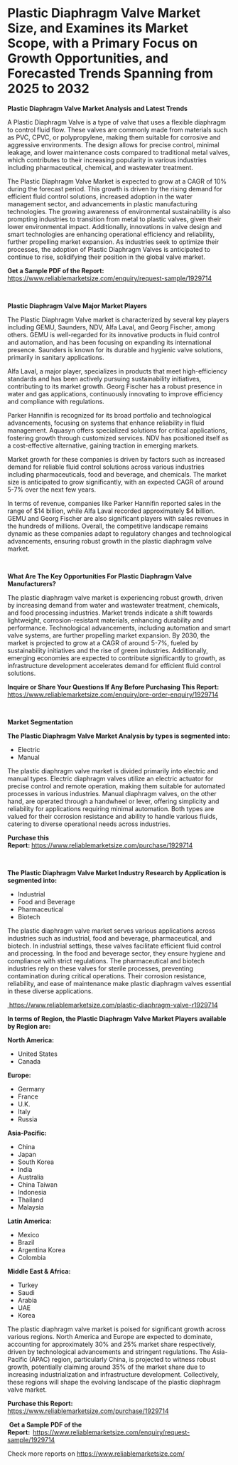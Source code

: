 <p><h1>Plastic Diaphragm Valve Market Size, and Examines its Market Scope, with a Primary Focus on Growth Opportunities, and Forecasted Trends Spanning from 2025 to 2032</h1></p><p><strong>Plastic Diaphragm Valve Market Analysis and Latest Trends</strong></p>
<p><p>A Plastic Diaphragm Valve is a type of valve that uses a flexible diaphragm to control fluid flow. These valves are commonly made from materials such as PVC, CPVC, or polypropylene, making them suitable for corrosive and aggressive environments. The design allows for precise control, minimal leakage, and lower maintenance costs compared to traditional metal valves, which contributes to their increasing popularity in various industries including pharmaceutical, chemical, and wastewater treatment.</p><p>The Plastic Diaphragm Valve Market is expected to grow at a CAGR of 10% during the forecast period. This growth is driven by the rising demand for efficient fluid control solutions, increased adoption in the water management sector, and advancements in plastic manufacturing technologies. The growing awareness of environmental sustainability is also prompting industries to transition from metal to plastic valves, given their lower environmental impact. Additionally, innovations in valve design and smart technologies are enhancing operational efficiency and reliability, further propelling market expansion. As industries seek to optimize their processes, the adoption of Plastic Diaphragm Valves is anticipated to continue to rise, solidifying their position in the global valve market.</p></p>
<p><strong>Get a Sample PDF of the Report:&nbsp;</strong> <a href="https://www.reliablemarketsize.com/enquiry/request-sample/1929714?utm_campaign=3460&utm_medium=2&utm_source=Github&utm_content=ia&utm_term=29032025&utm_id=plastic-diaphragm-valve">https://www.reliablemarketsize.com/enquiry/request-sample/1929714</a></p>
<p>&nbsp;</p>
<p><strong>Plastic Diaphragm Valve Major Market Players</strong></p>
<p><p>The Plastic Diaphragm Valve market is characterized by several key players including GEMU, Saunders, NDV, Alfa Laval, and Georg Fischer, among others. GEMU is well-regarded for its innovative products in fluid control and automation, and has been focusing on expanding its international presence. Saunders is known for its durable and hygienic valve solutions, primarily in sanitary applications.</p><p>Alfa Laval, a major player, specializes in products that meet high-efficiency standards and has been actively pursuing sustainability initiatives, contributing to its market growth. Georg Fischer has a robust presence in water and gas applications, continuously innovating to improve efficiency and compliance with regulations.</p><p>Parker Hannifin is recognized for its broad portfolio and technological advancements, focusing on systems that enhance reliability in fluid management. Aquasyn offers specialized solutions for critical applications, fostering growth through customized services. NDV has positioned itself as a cost-effective alternative, gaining traction in emerging markets.</p><p>Market growth for these companies is driven by factors such as increased demand for reliable fluid control solutions across various industries including pharmaceuticals, food and beverage, and chemicals. The market size is anticipated to grow significantly, with an expected CAGR of around 5-7% over the next few years.</p><p>In terms of revenue, companies like Parker Hannifin reported sales in the range of $14 billion, while Alfa Laval recorded approximately $4 billion. GEMU and Georg Fischer are also significant players with sales revenues in the hundreds of millions. Overall, the competitive landscape remains dynamic as these companies adapt to regulatory changes and technological advancements, ensuring robust growth in the plastic diaphragm valve market.</p></p>
<p>&nbsp;</p>
<p><strong>What Are The Key Opportunities For Plastic Diaphragm Valve Manufacturers?</strong></p>
<p><p>The plastic diaphragm valve market is experiencing robust growth, driven by increasing demand from water and wastewater treatment, chemicals, and food processing industries. Market trends indicate a shift towards lightweight, corrosion-resistant materials, enhancing durability and performance. Technological advancements, including automation and smart valve systems, are further propelling market expansion. By 2030, the market is projected to grow at a CAGR of around 5-7%, fueled by sustainability initiatives and the rise of green industries. Additionally, emerging economies are expected to contribute significantly to growth, as infrastructure development accelerates demand for efficient fluid control solutions.</p></p>
<p><strong>Inquire or Share Your Questions If Any Before Purchasing This Report:</strong> <a href="https://www.reliablemarketsize.com/enquiry/pre-order-enquiry/1929714?utm_campaign=3460&utm_medium=2&utm_source=Github&utm_content=ia&utm_term=29032025&utm_id=plastic-diaphragm-valve">https://www.reliablemarketsize.com/enquiry/pre-order-enquiry/1929714</a></p>
<p>&nbsp;</p>
<p><strong>Market Segmentation</strong></p>
<p><strong>The Plastic Diaphragm Valve Market Analysis by types is segmented into:</strong></p>
<p><ul><li>Electric</li><li>Manual</li></ul></p>
<p><p>The plastic diaphragm valve market is divided primarily into electric and manual types. Electric diaphragm valves utilize an electric actuator for precise control and remote operation, making them suitable for automated processes in various industries. Manual diaphragm valves, on the other hand, are operated through a handwheel or lever, offering simplicity and reliability for applications requiring minimal automation. Both types are valued for their corrosion resistance and ability to handle various fluids, catering to diverse operational needs across industries.</p></p>
<p><strong>Purchase this Report:&nbsp;</strong><a href="https://www.reliablemarketsize.com/purchase/1929714?utm_campaign=3460&utm_medium=2&utm_source=Github&utm_content=ia&utm_term=29032025&utm_id=plastic-diaphragm-valve">https://www.reliablemarketsize.com/purchase/1929714</a></p>
<p>&nbsp;</p>
<p><strong>The Plastic Diaphragm Valve Market Industry Research by Application is segmented into:</strong></p>
<p><ul><li>Industrial</li><li>Food and Beverage</li><li>Pharmaceutical</li><li>Biotech</li></ul></p>
<p><p>The plastic diaphragm valve market serves various applications across industries such as industrial, food and beverage, pharmaceutical, and biotech. In industrial settings, these valves facilitate efficient fluid control and processing. In the food and beverage sector, they ensure hygiene and compliance with strict regulations. The pharmaceutical and biotech industries rely on these valves for sterile processes, preventing contamination during critical operations. Their corrosion resistance, reliability, and ease of maintenance make plastic diaphragm valves essential in these diverse applications.</p></p>
<p><a href="https://www.reliablemarketsize.com/plastic-diaphragm-valve-r1929714?utm_campaign=3460&utm_medium=2&utm_source=Github&utm_content=ia&utm_term=29032025&utm_id=plastic-diaphragm-valve">&nbsp;https://www.reliablemarketsize.com/plastic-diaphragm-valve-r1929714</a></p>
<p><strong>In terms of Region, the Plastic Diaphragm Valve Market Players available by Region are:</strong></p>
<p>
    <p> <strong> North America: </strong>
        <ul>
            <li>United States</li>
            <li>Canada</li>
        </ul>
        </p> 
    <p> <strong> Europe: </strong>
        <ul>
            <li>Germany</li>
            <li>France</li>
            <li>U.K.</li>
            <li>Italy</li>
            <li>Russia</li>
        </ul>
        </p> 
    <p> <strong> Asia-Pacific: </strong>
        <ul>
            <li>China</li>
            <li>Japan</li>
            <li>South Korea</li>
            <li>India</li>
            <li>Australia</li>
            <li>China Taiwan</li>
            <li>Indonesia</li>
            <li>Thailand</li>
            <li>Malaysia</li>
        </ul>
        </p> 
    <p> <strong> Latin America: </strong>
        <ul>
            <li>Mexico</li>
            <li>Brazil</li>
            <li>Argentina Korea</li>
            <li>Colombia</li>
        </ul>
        </p> 
    <p> <strong> Middle East & Africa: </strong>
        <ul>
            <li>Turkey</li>
            <li>Saudi</li>
            <li>Arabia</li>
            <li>UAE</li>
            <li>Korea</li>
        </ul>
    </p>
    </p>
<p><p>The plastic diaphragm valve market is poised for significant growth across various regions. North America and Europe are expected to dominate, accounting for approximately 30% and 25% market share respectively, driven by technological advancements and stringent regulations. The Asia-Pacific (APAC) region, particularly China, is projected to witness robust growth, potentially claiming around 35% of the market share due to increasing industrialization and infrastructure development. Collectively, these regions will shape the evolving landscape of the plastic diaphragm valve market.</p></p>
<p><strong>Purchase this Report: </strong><a href="https://www.reliablemarketsize.com/purchase/1929714?utm_campaign=3460&utm_medium=2&utm_source=Github&utm_content=ia&utm_term=29032025&utm_id=plastic-diaphragm-valve">https://www.reliablemarketsize.com/purchase/1929714</a></p>
<p>&nbsp;<strong>Get a Sample PDF of the Report:&nbsp;&nbsp;</strong><a href="https://www.reliablemarketsize.com/enquiry/request-sample/1929714?utm_campaign=3460&utm_medium=2&utm_source=Github&utm_content=ia&utm_term=29032025&utm_id=plastic-diaphragm-valve">https://www.reliablemarketsize.com/enquiry/request-sample/1929714</a></p>
<p><strong></strong></p>
<p>Check more reports on <a href="https://www.reliablemarketsize.com/?utm_campaign=3460&utm_medium=2&utm_source=Github&utm_content=ia&utm_term=29032025&utm_id=plastic-diaphragm-valve">https://www.reliablemarketsize.com/</a></p>